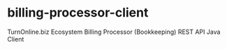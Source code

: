 # billing-processor-client
TurnOnline.biz Ecosystem Billing Processor (Bookkeeping) REST API Java Client
